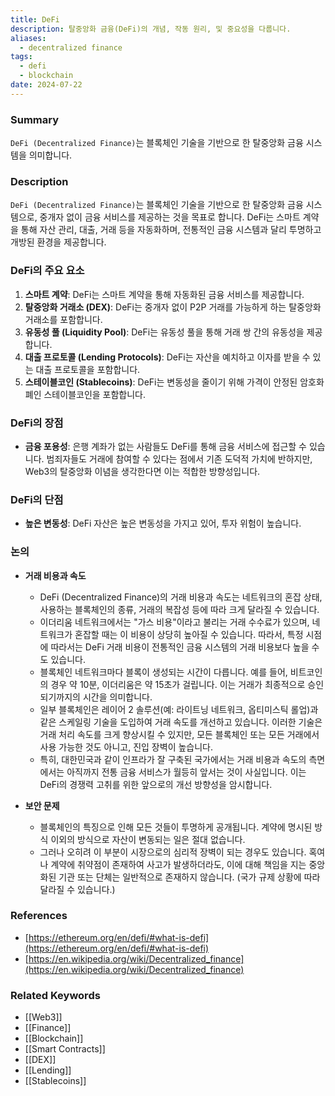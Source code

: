 ```yaml
---
title: DeFi
description: 탈중앙화 금융(DeFi)의 개념, 작동 원리, 및 중요성을 다룹니다.
aliases:
  - decentralized finance
tags:
  - defi
  - blockchain
date: 2024-07-22
---
```


### Summary

`DeFi (Decentralized Finance)`는 블록체인 기술을 기반으로 한 탈중앙화 금융 시스템을 의미합니다.

### Description

`DeFi (Decentralized Finance)`는 블록체인 기술을 기반으로 한 탈중앙화 금융 시스템으로, 중개자 없이 금융 서비스를 제공하는 것을 목표로 합니다. DeFi는 스마트 계약을 통해 자산 관리, 대출, 거래 등을 자동화하며, 전통적인 금융 시스템과 달리 투명하고 개방된 환경을 제공합니다.

### DeFi의 주요 요소

1. **스마트 계약**: DeFi는 스마트 계약을 통해 자동화된 금융 서비스를 제공합니다.
2. **탈중앙화 거래소 (DEX)**: DeFi는 중개자 없이 P2P 거래를 가능하게 하는 탈중앙화 거래소를 포함합니다.
3. **유동성 풀 (Liquidity Pool)**: DeFi는 유동성 풀을 통해 거래 쌍 간의 유동성을 제공합니다.
4. **대출 프로토콜 (Lending Protocols)**: DeFi는 자산을 예치하고 이자를 받을 수 있는 대출 프로토콜을 포함합니다.
5. **스테이블코인 (Stablecoins)**: DeFi는 변동성을 줄이기 위해 가격이 안정된 암호화폐인 스테이블코인을 포함합니다.

### DeFi의 장점

- **금융 포용성**: 은행 계좌가 없는 사람들도 DeFi를 통해 금융 서비스에 접근할 수 있습니다. 범죄자들도 거래에 참여할 수 있다는 점에서 기존 도덕적 가치에 반하지만, Web3의 탈중앙화 이념을 생각한다면 이는 적합한 방향성입니다.

### DeFi의 단점

- **높은 변동성**: DeFi 자산은 높은 변동성을 가지고 있어, 투자 위험이 높습니다.

### 논의

- **거래 비용과 속도**

  - DeFi (Decentralized Finance)의 거래 비용과 속도는 네트워크의 혼잡 상태, 사용하는 블록체인의 종류, 거래의 복잡성 등에 따라 크게 달라질 수 있습니다.
  - 이더리움 네트워크에서는 "가스 비용"이라고 불리는 거래 수수료가 있으며, 네트워크가 혼잡할 때는 이 비용이 상당히 높아질 수 있습니다. 따라서, 특정 시점에 따라서는 DeFi 거래 비용이 전통적인 금융 시스템의 거래 비용보다 높을 수도 있습니다.
  - 블록체인 네트워크마다 블록이 생성되는 시간이 다릅니다. 예를 들어, 비트코인의 경우 약 10분, 이더리움은 약 15초가 걸립니다. 이는 거래가 최종적으로 승인되기까지의 시간을 의미합니다.
  - 일부 블록체인은 레이어 2 솔루션(예: 라이트닝 네트워크, 옵티미스틱 롤업)과 같은 스케일링 기술을 도입하여 거래 속도를 개선하고 있습니다. 이러한 기술은 거래 처리 속도를 크게 향상시킬 수 있지만, 모든 블록체인 또는 모든 거래에서 사용 가능한 것도 아니고, 진입 장벽이 높습니다.
  - 특히, 대한민국과 같이 인프라가 잘 구축된 국가에서는 거래 비용과 속도의 측면에서는 아직까지 전통 금융 서비스가 월등히 앞서는 것이 사실입니다. 이는 DeFi의 경쟁력 고취를 위한 앞으로의 개선 방향성을 암시합니다.

- **보안 문제**
  - 블록체인의 특징으로 인해 모든 것들이 투명하게 공개됩니다. 계약에 명시된 방식 이외의 방식으로 자산이 변동되는 일은 절대 없습니다.
  - 그러나 오히려 이 부분이 시장으로의 심리적 장벽이 되는 경우도 있습니다. 혹여나 계약에 취약점이 존재하여 사고가 발생하더라도, 이에 대해 책임을 지는 중앙화된 기관 또는 단체는 일반적으로 존재하지 않습니다. (국가 규제 상황에 따라 달라질 수 있습니다.)

### References

- [https://ethereum.org/en/defi/#what-is-defi](https://ethereum.org/en/defi/#what-is-defi)
- [https://en.wikipedia.org/wiki/Decentralized_finance](https://en.wikipedia.org/wiki/Decentralized_finance)

### Related Keywords

- [[Web3]]
- [[Finance]]
- [[Blockchain]]
- [[Smart Contracts]]
- [[DEX]]
- [[Lending]]
- [[Stablecoins]]
